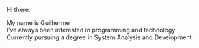 Hi there.

My name is Guilherme\
I've always been interested in programming and technology\
Currently pursuing a degree in System Analysis and Development

